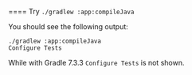 ====
Try `./gradlew :app:compileJava`

You should see the following output:
```
./gradlew :app:compileJava
Configure Tests
```

While with Gradle 7.3.3 `Configure Tests` is not shown.